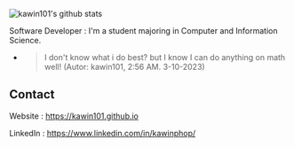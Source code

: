 ![kawin101's github stats](https://github-readme-stats.vercel.app/api?username=kawin101&show_icons=true)

Software Developer : I'm a student majoring in Computer and Information Science. 
* > I don't know what i do best? but I know I can do anything on math well! (Autor: kawin101, 2:56 AM. 3-10-2023)

## Contact

Website : https://kawin101.github.io

LinkedIn : https://www.linkedin.com/in/kawinphop/

